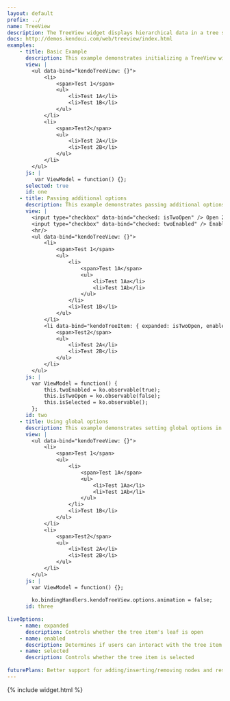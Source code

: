 ```yaml
---
layout: default
prefix: ../
name: TreeView
description: The TreeView widget displays hierarchical data in a tree structure.
docs: http://demos.kendoui.com/web/treeview/index.html
examples:
    - title: Basic Example
      description: This example demonstrates initializing a TreeView widget with no additional options specified.
      view: |
        <ul data-bind="kendoTreeView: {}">
            <li>
                <span>Test 1</span>
                <ul>
                    <li>Test 1A</li>
                    <li>Test 1B</li>
                </ul>
            </li>
            <li>
                <span>Test2</span>
                <ul>
                    <li>Test 2A</li>
                    <li>Test 2B</li>
                </ul>
            </li>
        </ul>
      js: |
         var ViewModel = function() {};
      selected: true
      id: one
    - title: Passing additional options
      description: This example demonstrates passing additional options in the data-bind attribute. The **kendoTreeItem** binding can be applied to child elements to control the behavior of individual menu items.
      view: |
        <input type="checkbox" data-bind="checked: isTwoOpen" /> Open 2<br/>
        <input type="checkbox" data-bind="checked: twoEnabled" /> Enable 2
        <hr/>
        <ul data-bind="kendoTreeView: {}">
            <li>
                <span>Test 1</span>
                <ul>
                    <li>
                        <span>Test 1A</span>
                        <ul>
                            <li>Test 1Aa</li>
                            <li>Test 1Ab</li>
                        </ul>
                    </li>
                    <li>Test 1B</li>
                </ul>
            </li>
            <li data-bind="kendoTreeItem: { expanded: isTwoOpen, enabled: twoEnabled, selected: isSelected }">
                <span>Test2</span>
                <ul>
                    <li>Test 2A</li>
                    <li>Test 2B</li>
                </ul>
            </li>
        </ul>
      js: |
        var ViewModel = function() {
            this.twoEnabled = ko.observable(true);
            this.isTwoOpen = ko.observable(false);
            this.isSelected = ko.observable();
        };
      id: two
    - title: Using global options
      description: This example demonstrates setting global options in *ko.bindingHandlers.kendoTreeView.options*. This helps to simplify the markup for settings that can be used as a default for all instances of this widget.
      view: |
        <ul data-bind="kendoTreeView: {}">
            <li>
                <span>Test 1</span>
                <ul>
                    <li>
                        <span>Test 1A</span>
                        <ul>
                            <li>Test 1Aa</li>
                            <li>Test 1Ab</li>
                        </ul>
                    </li>
                    <li>Test 1B</li>
                </ul>
            </li>
            <li>
                <span>Test2</span>
                <ul>
                    <li>Test 2A</li>
                    <li>Test 2B</li>
                </ul>
            </li>
        </ul>
      js: |
        var ViewModel = function() {};
        
        ko.bindingHandlers.kendoTreeView.options.animation = false;
      id: three
      
liveOptions:
    - name: expanded
      description: Controls whether the tree item's leaf is open
    - name: enabled
      description: Determines if users can interact with the tree item
    - name: selected
      description: Controls whether the tree item is selected
      
futurePlans: Better support for adding/inserting/removing nodes and responding to selections.
---
```


{% include widget.html %}
